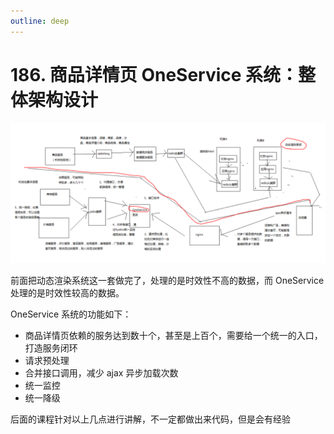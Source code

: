 ```yaml
---
outline: deep
---
```

# 186. 商品详情页 OneService 系统：整体架构设计

![](./assets/markdown-img-paste-20190926210820699.png)

前面把动态渲染系统这一套做完了，处理的是时效性不高的数据，而 OneService 处理的是时效性较高的数据。

OneService 系统的功能如下：

- 商品详情页依赖的服务达到数十个，甚至是上百个，需要给一个统一的入口，打造服务闭环
- 请求预处理
- 合并接口调用，减少 ajax 异步加载次数
- 统一监控
- 统一降级

后面的课程针对以上几点进行讲解，不一定都做出来代码，但是会有经验
